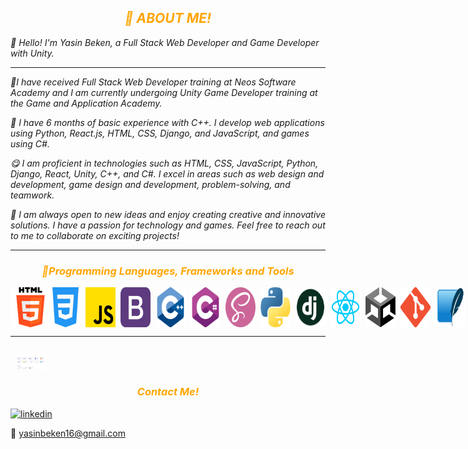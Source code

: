 <h2 style="text-align:center; color:orange"><i>🏁 ABOUT ME!</i></h2>
<i>
<p>🥳 Hello! I'm Yasin Beken, a Full Stack Web Developer and Game Developer with Unity.</p>
<hr>
 <p>📘I have received Full Stack Web Developer training at Neos Software Academy and I am currently undergoing Unity Game Developer training at the Game and Application Academy.</p>
 <p>🔎 I have 6 months of basic experience with C++. I develop web applications using Python, React.js, HTML, CSS, Django, and JavaScript, and games using C#.</p>
 <p>😋 I am proficient in technologies such as HTML, CSS, JavaScript, Python, Django, React, Unity, C++, and C#. I excel in areas such as web design and development, game design and development, problem-solving, and teamwork.</p>
 <p>🤩 I am always open to new ideas and enjoy creating creative and innovative solutions. I have a passion for technology and games. Feel free to reach out to me to collaborate on exciting projects!</p>
</i>
 <hr>
 <h3 style="text-align:center; color:orange"><i>📱Programming Languages, Frameworks and Tools</i></h3>

<div style="display:flex">
<img style="width: 4rem;" src="image-1.png"/>
<img style="width: 3rem;" src="css-3.png"/>
<img style="width: 3rem; margin-left: 0.5rem;" src="js.png"/>
<img style="width: 3rem; margin-left: 0.5rem;" src="bootstrap.png"/>
<img style="width: 3rem; margin-left: 0.5rem;" src="c-.png"/>
<img style="width: 3rem; margin-left: 0.5rem;" src="c-sharp.png"/>
<img style="width: 3rem; margin-left: 0.5rem;" src="sass.png"/>
<img style="width: 3rem; margin-left: 0.5rem;" src="python.png"/>
<img style="width: 3rem; margin-left: 0.5rem;" src="django-icon-0.jpg"/>
<img style="width: 3rem; margin-left: 0.5rem;" src="React.png"/>
<img style="width: 3rem; margin-left: 0.5rem;" src="logo.png"/>
<img style="width: 3rem; margin-left: 0.5rem;" src="logogi.png"/>
<img style="width: 3rem; margin-left: 0.5rem;" src="sqlite3.png"/>
<img style="width: 3rem; margin-left: 0.5rem;" src="jquerry.png"/>
</div>

<hr style="margin-bottom:2rem;">
<img style="width: 3rem; margin-left: 0.5rem;" src="stat.png"/>

<h3 style="text-align:center; color:orange"><i>Contact Me!</i></h3>

[![linkedin](https://img.shields.io/badge/Linkedin-000000?style=for-the-badge&logo=linkedin&logoColor=blue)](https://www.linkedin.com/in/yasin-beken-51aa0427b/)

📩 yasinbeken16@gmail.com

